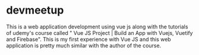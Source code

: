 # devmeetup
This is a web application development using vue js along with the tutorials of udemy's course called " Vue JS Project | Build an App with Vuejs, Vuetify and Firebase". This is my first experience with Vue JS and this web application is pretty much similar with the author of the course.  
